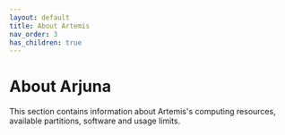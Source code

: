 ```yaml
---
layout: default
title: About Artemis
nav_order: 3
has_children: true
---
```


# About Arjuna

This section contains information about Artemis's computing resources, available
partitions, software and usage limits.
